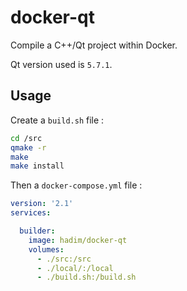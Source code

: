 # docker-qt

Compile a C++/Qt project within Docker.

Qt version used is `5.7.1`.

## Usage

Create a `build.sh` file :

```bash
cd /src
qmake -r
make
make install 
```

Then a `docker-compose.yml` file : 

```yml
version: '2.1'
services:

  builder:
    image: hadim/docker-qt
    volumes:
      - ./src:/src
      - ./local/:/local
      - ./build.sh:/build.sh
```